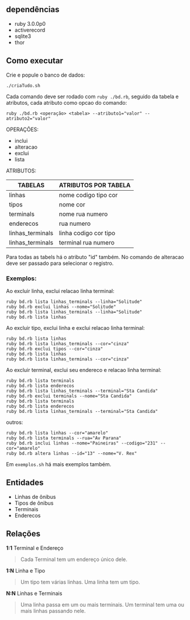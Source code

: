 ## dependências

- ruby 3.0.0p0
- activerecord
- sqlite3
- thor

## Como executar

Crie e popule o banco de dados:

```
./criaTudo.sh
```

Cada comando deve ser rodado com `ruby ./bd.rb`, seguido da tabela e atributos, cada atributo como opcao do comando:

```
ruby ./bd.rb <operação> <tabela> --atributo1="valor" --atributo2="valor"
```

OPERAÇÕES:

- inclui
- alteracao
- exclui
- lista

ATRIBUTOS:

| TABELAS          | ATRIBUTOS POR TABELA  |
| ---------------- | --------------------- |
| linhas           | nome codigo tipo cor  |
| tipos            | nome cor              |
| terminals        | nome rua numero       |
| enderecos        | rua numero            |
| linhas_terminals | linha codigo cor tipo |
| linhas_terminals | terminal rua numero   |

Para todas as tabels há o atributo "id" também. No comando de alteracao deve ser passado para selecionar o registro.

### Exemplos:

Ao excluir linha, exclui relacao linha terminal:

```
ruby bd.rb lista linhas_terminals --linha="Solitude"
ruby bd.rb exclui linhas --nome="Solitude"
ruby bd.rb lista linhas_terminals --linha="Solitude"
ruby bd.rb lista linhas
```

Ao excluir tipo, exclui linha e exclui relacao linha terminal:

```
ruby bd.rb lista linhas
ruby bd.rb lista linhas_terminals --cor="cinza"
ruby bd.rb exclui tipos --cor="cinza"
ruby bd.rb lista linhas
ruby bd.rb lista linhas_terminals --cor="cinza"
```

Ao excluir terminal, exclui seu endereco e relacao linha terminal:

```
ruby bd.rb lista terminals
ruby bd.rb lista enderecos
ruby bd.rb lista linhas_terminals --terminal="Sta Candida"
ruby bd.rb exclui terminals --nome="Sta Candida"
ruby bd.rb lista terminals
ruby bd.rb lista enderecos
ruby bd.rb lista linhas_terminals --terminal="Sta Candida"
```

outros:

```
ruby bd.rb lista linhas --cor="amarelo"
ruby bd.rb lista terminals --rua="Av Parana"
ruby bd.rb inclui linhas --nome="Paineiras" --codigo="231" --cor="amarelo"
ruby bd.rb altera linhas --id="13" --nome="V. Rex"

```

Em `exemplos.sh` há mais exemplos também.

## Entidades

- Linhas de ônibus
- Tipos de ônibus
- Terminais
- Enderecos

## Relações

**1:1** Terminal e Endereço

> Cada Terminal tem um endereço único dele.

**1:N** Linha e Tipo

> Um tipo tem várias linhas.
> Uma linha tem um tipo.

**N:N** Linhas e Terminais

> Uma linha passa em um ou mais terminais.
> Um terminal tem uma ou mais linhas passando nele.
